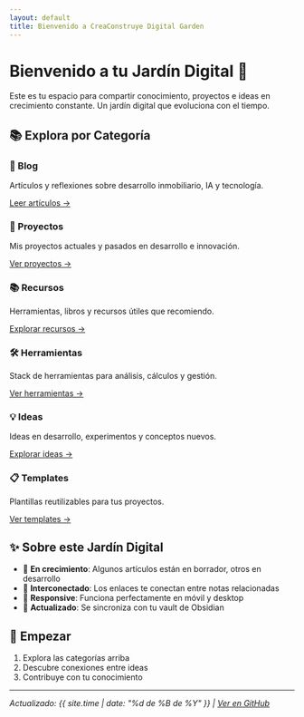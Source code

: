 ```yaml
---
layout: default
title: Bienvenido a CreaConstruye Digital Garden
---
```


# Bienvenido a tu Jardín Digital 🌱

Este es tu espacio para compartir conocimiento, proyectos e ideas en crecimiento constante. Un jardín digital que evoluciona con el tiempo.

## 📚 Explora por Categoría

<div class="grid">
  <div class="card">
    <h3>📝 Blog</h3>
    <p>Artículos y reflexiones sobre desarrollo inmobiliario, IA y tecnología.</p>
    <a href="{{ site.baseurl }}/content/01-Blog/">Leer artículos →</a>
  </div>

  <div class="card">
    <h3>🚀 Proyectos</h3>
    <p>Mis proyectos actuales y pasados en desarrollo e innovación.</p>
    <a href="{{ site.baseurl }}/content/02-Proyectos/">Ver proyectos →</a>
  </div>

  <div class="card">
    <h3>📚 Recursos</h3>
    <p>Herramientas, libros y recursos útiles que recomiendo.</p>
    <a href="{{ site.baseurl }}/content/03-Recursos/">Explorar recursos →</a>
  </div>

  <div class="card">
    <h3>🛠️ Herramientas</h3>
    <p>Stack de herramientas para análisis, cálculos y gestión.</p>
    <a href="{{ site.baseurl }}/content/04-Herramientas/">Ver herramientas →</a>
  </div>

  <div class="card">
    <h3>💡 Ideas</h3>
    <p>Ideas en desarrollo, experimentos y conceptos nuevos.</p>
    <a href="{{ site.baseurl }}/content/06-Ideas/">Explorar ideas →</a>
  </div>

  <div class="card">
    <h3>📋 Templates</h3>
    <p>Plantillas reutilizables para tus proyectos.</p>
    <a href="{{ site.baseurl }}/content/05-Templates/">Ver templates →</a>
  </div>
</div>

## ✨ Sobre este Jardín Digital

- 🌿 **En crecimiento**: Algunos artículos están en borrador, otros en desarrollo
- 🔗 **Interconectado**: Los enlaces te conectan entre notas relacionadas
- 📱 **Responsive**: Funciona perfectamente en móvil y desktop
- 🔄 **Actualizado**: Se sincroniza con tu vault de Obsidian

## 🎯 Empezar

1. Explora las categorías arriba
2. Descubre conexiones entre ideas
3. Contribuye con tu conocimiento

---

*Actualizado: {{ site.time | date: "%d de %B de %Y" }} | [Ver en GitHub](https://github.com/abalderas10/CreaConstruye-Digital-Garden)*
